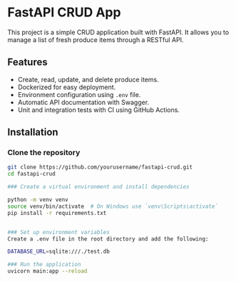 # FastAPI CRUD App

This project is a simple CRUD application built with FastAPI. It allows you to manage a list of fresh produce items through a RESTful API.

## Features

- Create, read, update, and delete produce items.
- Dockerized for easy deployment.
- Environment configuration using `.env` file.
- Automatic API documentation with Swagger.
- Unit and integration tests with CI using GitHub Actions.

## Installation

### Clone the repository

```bash
git clone https://github.com/yourusername/fastapi-crud.git
cd fastapi-crud

### Create a virtual environment and install dependencies

python -m venv venv
source venv/bin/activate  # On Windows use `venv\Scripts\activate`
pip install -r requirements.txt


### Set up environment variables
Create a .env file in the root directory and add the following:

DATABASE_URL=sqlite:///./test.db

### Run the application
uvicorn main:app --reload



